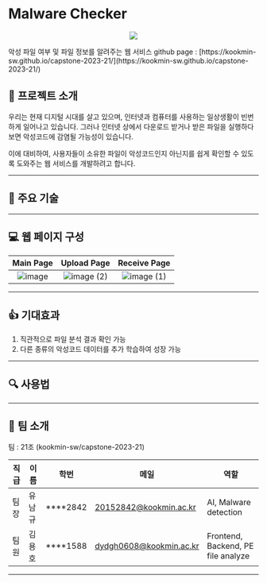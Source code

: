 # Malware Checker

<p align="center"><img src="https://github.com/kookmin-sw/capstone-2023-21/assets/39542937/e2ebce95-c45d-4d75-a38d-2c42cf9a38ca"></p>
악성 파일 여부 및 파일 정보를 알려주는 웹 서비스  
github page : [https://kookmin-sw.github.io/capstone-2023-21/](https://kookmin-sw.github.io/capstone-2023-21/)

## 📖 프로젝트 소개

우리는 현재 디지털 시대를 살고 있으며, 인터넷과 컴퓨터를 사용하는 일상생활이 빈번하게 일어나고 있습니다. 그러나 인터넷 상에서 다운로드 받거나 받은 파일을 실행하다 보면 악성코드에 감염될 가능성이 있습니다.

이에 대비하여, 사용자들이 소유한 파일이 악성코드인지 아닌지를 쉽게 확인할 수 있도록 도와주는 웹 서비스를 개발하려고 합니다.

---

## 🔧 주요 기술



---

## 💻 웹 페이지 구성

|Main Page|Upload Page|Receive Page|
|:-:|:-:|:-:|
|![image](https://github.com/kookmin-sw/capstone-2023-21/assets/39542937/f66b3399-7134-4283-9a7d-d46f089d19fa)|![image (2)](https://github.com/kookmin-sw/capstone-2023-21/assets/39542937/00360df0-9dbe-4c4b-b392-f527ed47fb0c)|![image (1)](https://github.com/kookmin-sw/capstone-2023-21/assets/39542937/06a07347-377f-4d97-a693-3796d9dc25f1)|

---

## 👍 기대효과

1. 직관적으로 파일 분석 결과 확인 가능
2. 다른 종류의 악성코드 데이터를 추가 학습하여 성장 가능

---

## 🔍 사용법

---

## 👫 팀 소개

팀 : 21조 (kookmin-sw/capstone-2023-21)

직급 | 이름 | 학번 | 메일 | 역할 |
---|---|---|---|---|
팀장 | 유남규 | ****2842 | 20152842@kookmin.ac.kr | AI, Malware detection
팀원 | 김용호 | ****1588 | dydgh0608@kookmin.ac.kr | Frontend, Backend, PE file analyze

---


